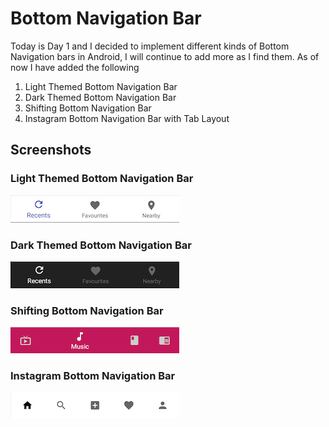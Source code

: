 # Bottom Navigation Bar

Today is Day 1 and I decided to implement different kinds of Bottom Navigation bars in Android, I will continue to add more as I find them. As of now I have added the following

 1. Light Themed Bottom Navigation Bar
 2. Dark Themed Bottom Navigation Bar
 3. Shifting Bottom Navigation Bar
 4. Instagram Bottom Navigation Bar with Tab Layout

## Screenshots
### Light Themed Bottom Navigation Bar
![Light Themed Bottom Navigation Bar](https://github.com/fahadkaleem/BottomNavigation/blob/master/screenshots/light.png)

### Dark Themed Bottom Navigation Bar
![Dark Themed Bottom Navigation Bar](https://github.com/fahadkaleem/BottomNavigation/blob/master/screenshots/dark.png)

### Shifting Bottom Navigation Bar
![Shifting Bottom Navigation Bar](https://github.com/fahadkaleem/BottomNavigation/blob/master/screenshots/shifting.png)

### Instagram Bottom Navigation Bar
![Instagram Bottom Navigation Bar](https://github.com/fahadkaleem/BottomNavigation/blob/master/screenshots/instagram.png)

